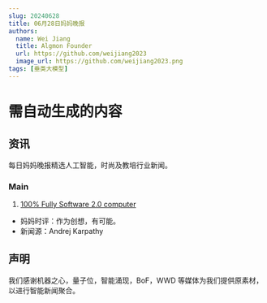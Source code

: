 ```yaml
---
slug: 20240628
title: 06月28日妈妈晚报
authors:
  name: Wei Jiang
  title: Algmon Founder
  url: https://github.com/weijiang2023
  image_url: https://github.com/weijiang2023.png
tags: [垂类大模型]
---
```


# 需自动生成的内容

## 资讯

每日妈妈晚报精选人工智能，时尚及教培行业新闻。

### Main

1. [100% Fully Software 2.0 computer](https://x.com/karpathy/status/1807497426816946333)

- 妈妈时评：作为创想，有可能。
- 新闻源：Andrej Karpathy

## 声明

我们感谢机器之心，量子位，智能涌现，BoF，WWD 等媒体为我们提供原素材，以进行智能新闻聚合。
